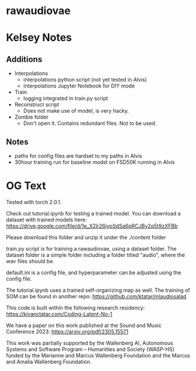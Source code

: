 # rawaudiovae

# Kelsey Notes

## Additions
- Interpolations
  - interpolations python script (not yet tested in Alvis)
  - interpolations Jupyter Notebook for DIY mode
- Train
  - logging integrated in train.py script
- Reconstruct script
  - Does not make use of model, is very hacky. 
- Zombie folder
  - Don't open it. Contains redundant files. Not to be used. 

## Notes
  - paths for config files are hardset to my paths in Alvis
  - 30hour training run for baseline model on FSD50K running in Alvis


# OG Text

Tested with torch 2.0.1.

Check out tutorial.ipynb for testing a trained model. You can download a dataset with trained models here: 
    https://drive.google.com/file/d/1e_X2Ir26iypSdSa6pRCJBy2q5t9zXFBb

Please download this folder and unzip it under the ./content folder

train.py script is for training a rawaudiovae, using a dataset folder. The dataset folder is a simple folder including a folder titled "audio", where the wav files should be. 

default.ini is a config file, and hyperparameter can be adjusted using the config file. 

The tutorial.ipynb uses a trained self-organizing map as well. The training of SOM can be found in another repo: https://github.com/ktatar/mlaudiosalad

This code is built within the following research residency:
https://kivanctatar.com/Coding-Latent-No-1

We have a paper on this work published at the Sound and Music Conference 2023: https://arxiv.org/pdf/2305.15571

This work was partially supported by the Wallenberg AI, Autonomous Systems and Software Program – Humanities and Society (WASP-HS) funded by the Marianne and Marcus Wallenberg Foundation and the Marcus and Amalia Wallenberg Foundation.
